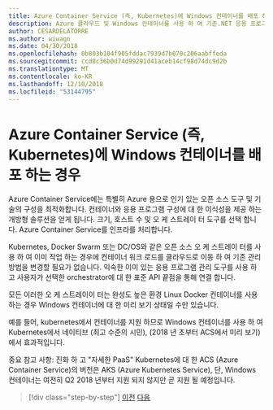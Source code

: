 ```yaml
---
title: Azure Container Service (즉, Kubernetes)에 Windows 컨테이너를 배포 하는 경우
description: Azure 클라우드 및 Windows 컨테이너를 사용 하 여 기존.NET 응용 프로그램 현대화 | Azure Container Service (즉, Kubernetes)에 Windows 컨테이너를 배포 하는 경우
author: CESARDELATORRE
ms.author: wiwagn
ms.date: 04/30/2018
ms.openlocfilehash: 0b803b104f905fddac7939d7b070c206aabffeda
ms.sourcegitcommit: ccd8c36b0d74d99291d41aceb14cf98d74dc9d2b
ms.translationtype: MT
ms.contentlocale: ko-KR
ms.lasthandoff: 12/10/2018
ms.locfileid: "53144795"
---
```

# <a name="when-to-deploy-windows-containers-to-azure-container-service-that-is-kubernetes"></a>Azure Container Service (즉, Kubernetes)에 Windows 컨테이너를 배포 하는 경우

Azure Container Service에는 특별히 Azure 용으로 인기 있는 오픈 소스 도구 및 기술의 구성을 최적화합니다. 컨테이너와 응용 프로그램 구성에 대 한 이식성을 제공 하는 개방형 솔루션을 얻게 됩니다. 크기, 호스트 수 및 오 케 스트레이 터 도구를 선택 합니다. Azure Container Service를 인프라를 처리합니다.

Kubernetes, Docker Swarm 또는 DC/OS와 같은 오픈 소스 오 케 스트레이 터를 사용 하 여 이미 작업 하는 경우에 컨테이너 워크 로드를 클라우드로 이동 하 여 기존 관리 방법을 변경할 필요가 없습니다. 익숙한 이미 있는 응용 프로그램 관리 도구를 사용 하 고 사용자가 선택한 orchestrator에 대 한 표준 API 끝점을 통해 연결 합니다.

모든 이러한 오 케 스트레이이 터는 완성도 높은 환경 Linux Docker 컨테이너를 사용 하는 경우 Windows 컨테이너에 대 한 미리 보기 상태일 수만 있습니다.

예를 들어, kubernetes에서 컨테이너를 지원 하므로 Windows 컨테이너를 사용 하 여 Kubernetes에서 네이티브 (최고 수준의 시민), (2018 년 초부터 ACS에서 미리 보기)에서 효과적입니다.

중요 참고 사항: 진화 하 고 "자세한 PaaS" Kubernetes에 대 한 ACS (Azure Container Service)의 버전은 AKS (Azure Kubernetes Service), 단, Windows 컨테이너는 여전히 Q2 2018 년부터 지원 되지 않지만 곧 지원 될 예정입니다.

>[!div class="step-by-step"]
>[이전](when-to-deploy-windows-containers-to-service-fabric.md)
>[다음](choosing-azure-compute-options-for-container-based-applications.md)